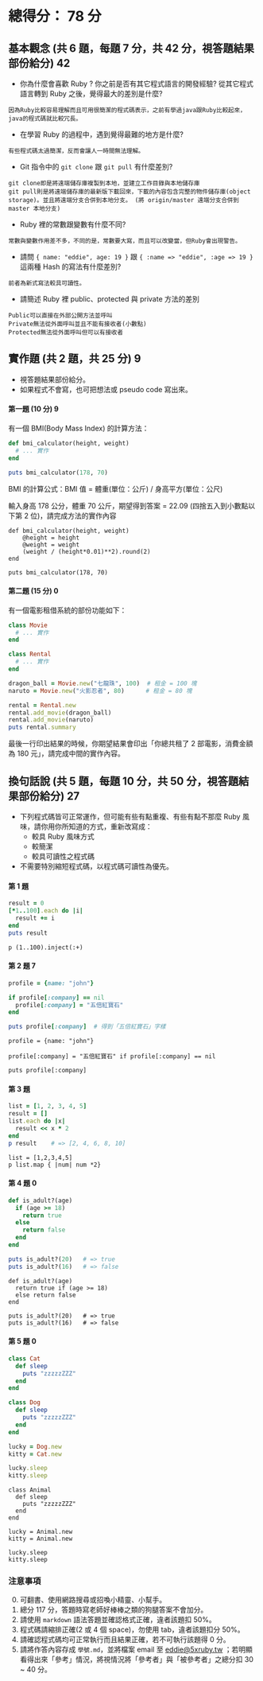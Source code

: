 # 總得分： 78 分

## 基本觀念 (共 6 題，每題 7 分，共 42 分，視答題結果部份給分)  42

* 你為什麼會喜歡 Ruby ? 你之前是否有其它程式語言的開發經驗? 從其它程式語言轉到 Ruby 之後，覺得最大的差別是什麼?
```
因為Ruby比較容易理解而且可用很簡潔的程式碼表示，之前有學過java跟Ruby比較起來，java的程式碼就比較冗長。
```
* 在學習 Ruby 的過程中，遇到覺得最難的地方是什麼?
```
有些程式碼太過簡潔，反而會讓人一時間無法理解。
```
* Git 指令中的 `git clone` 跟 `git pull` 有什麼差別?
```
git clone即是將遠端儲存庫複製到本地，並建立工作目錄與本地儲存庫
git pull則是將遠端儲存庫的最新版下載回來，下載的內容包含完整的物件儲存庫(object storage)。並且將遠端分支合併到本地分支。 (將 origin/master 遠端分支合併到 master 本地分支)
```
* Ruby 裡的常數跟變數有什麼不同?
```
常數與變數作用差不多，不同的是，常數要大寫，而且可以改變當，但Ruby會出現警告。
```
* 請問 `{ name: "eddie", age: 19 }` 跟 `{ :name => "eddie", :age => 19 }` 這兩種 Hash 的寫法有什麼差別?
```
前者為新式寫法較具可讀性。
```
* 請簡述 Ruby 裡 public、protected 與 private 方法的差別
```
Public可以直接在外部公開方法並呼叫
Private無法從外面呼叫並且不能有接收者(小數點)
Protected無法從外面呼叫但可以有接收者
```
## 實作題 (共 2 題，共 25 分) 9

* 視答題結果部份給分。
* 如果程式不會寫，也可把想法或 pseudo code 寫出來。

#### 第一題 (10 分) 9

有一個 BMI(Body Mass Index) 的計算方法：

```ruby
def bmi_calculator(height, weight)
  # ... 實作
end

puts bmi_calculator(178, 70)
```
BMI 的計算公式：BMI 值 = 體重(單位：公斤) / 身高平方(單位：公尺)

輸入身高 178 公分，體重 70 公斤，期望得到答案 = 22.09 (四捨五入到小數點以下第 2 位)，請完成方法的實作內容
```
def bmi_calculator(height, weight)
    @height = height
    @weight = weight
    (weight / (height*0.01)**2).round(2)
end

puts bmi_calculator(178, 70)
```
#### 第二題 (15 分) 0

有一個電影租借系統的部份功能如下：

```ruby
class Movie
  # ... 實作
end

class Rental
  # ... 實作
end

dragon_ball = Movie.new("七龍珠", 100)  # 租金 = 100 塊
naruto = Movie.new("火影忍者", 80)      # 租金 = 80 塊

rental = Rental.new
rental.add_movie(dragon_ball)
rental.add_movie(naruto)
puts rental.summary
```

最後一行印出結果的時候，你期望結果會印出「你總共租了 2 部電影，消費金額為 180 元」，請完成中間的實作內容。

## 換句話說 (共 5 題，每題 10 分，共 50 分，視答題結果部份給分) 27

* 下列程式碼皆可正常運作，但可能有些有點重複、有些有點不那麼 Ruby 風味，請你用你所知道的方式，重新改寫成：
  * 較具 Ruby 風味方式
  * 較簡潔
  * 較具可讀性之程式碼
* 不需要特別縮短程式碼，以程式碼可讀性為優先。

#### 第 1 題

```ruby
result = 0
[*1..100].each do |i|
  result += i
end
puts result
```
```
p (1..100).inject(:+)
```
#### 第 2 題 7

```ruby
profile = {name: "john"}

if profile[:company] == nil
  profile[:company] = "五倍紅寶石"
end

puts profile[:company]  # 得到「五倍紅寶石」字樣
```
```
profile = {name: "john"}

profile[:company] = "五倍紅寶石" if profile[:company] == nil

puts profile[:company]
```
#### 第 3 題

```ruby
list = [1, 2, 3, 4, 5]
result = []
list.each do |x|
  result << x * 2
end
p result    # => [2, 4, 6, 8, 10]
```
```
list = [1,2,3,4,5]
p list.map { |num| num *2}
```
#### 第 4 題 0

```ruby
def is_adult?(age)
  if (age >= 18)
    return true
  else
    return false
  end
end

puts is_adult?(20)   # => true
puts is_adult?(16)   # => false
```
```
def is_adult?(age)
  return true if (age >= 18)
  else return false
end

puts is_adult?(20)   # => true
puts is_adult?(16)   # => false
```
#### 第 5 題 0
```ruby
class Cat
  def sleep
    puts "zzzzzZZZ"
  end
end

class Dog
  def sleep
    puts "zzzzzZZZ"
  end
end

lucky = Dog.new
kitty = Cat.new

lucky.sleep
kitty.sleep
```
```
class Animal
  def sleep
    puts "zzzzzZZZ"
  end
end

lucky = Animal.new
kitty = Animal.new

lucky.sleep
kitty.sleep
```
### 注意事項

0. 可翻書、使用網路搜尋或招喚小精靈、小幫手。
1. 總分 117 分，答題時寫老師好棒棒之類的狗腿答案不會加分。
2. 請使用 `markdown` 語法答題並確認格式正確，違者該題扣 50%。
3. 程式碼請縮排正確(2 或 4 個 space)，勿使用 tab，違者該題扣分 50%。
4. 請確認程式碼均可正常執行而且結果正確，若不可執行該題得 0 分。
5. 請將作答內容存成 `學號.md`，並將檔案 email 至 eddie@5xruby.tw ；若明顯看得出來「參考」情況，將視情況將「參考者」與「被參考者」之總分扣 30 ~ 40 分。
